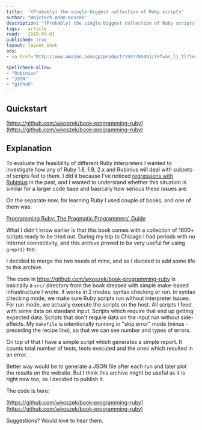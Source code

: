```yaml
---
title:	'(Probably) the single biggest collection of Ruby scripts'
author: "Wojciech Adam Koszek"
description: "(Probably) the single biggest collection of Ruby scripts"
tags:	article
read:	2015-09-01
published: true
layout:	layout_book
ads:
- <a href="http://www.amazon.com/gp/product/1937785491/ref=as_li_tl?ie=UTF8&camp=1789&creative=390957&creativeASIN=1937785491&linkCode=as2&tag=wkoszek-20&linkId=PHNJA5PM4PDXU2BF"><img border="0" src="http://ws-na.amazon-adsystem.com/widgets/q?_encoding=UTF8&ASIN=1937785491&Format=_SL250_&ID=AsinImage&MarketPlace=US&ServiceVersion=20070822&WS=1&tag=wkoszek-20" ></a><img src="http://ir-na.amazon-adsystem.com/e/ir?t=wkoszek-20&l=as2&o=1&a=1937785491" width="1" height="1" border="0" alt="" style="border:none !important; margin:0px !important;" />

spellcheck-allow:
- "Rubinius"
- "JSON"
- "github"
---
```


## Quickstart

[https://github.com/wkoszek/book-programming-ruby](https://github.com/wkoszek/book-programming-ruby)

## Explanation

To evaluate the feasibility of different Ruby interpreters I wanted to
investigate how any of Ruby 1.8, 1.9, 2.x and Rubinius will deal with
subsets of scripts fed to them. I did it because I've noticed
[regressions with Rubinius](https://github.com/rubinius/rubinius/issues/3456)
in the past, and I wanted to understand whether this situation is similar for a
larger code base and basically how serious these issues are.

On the separate now, for learning Ruby I used couple of books, and one of
them was:

<a href="http://www.amazon.com/gp/product/1937785491/ref=as_li_tl?ie=UTF8&camp=1789&creative=390957&creativeASIN=1937785491&linkCode=as2&tag=wkoszek-20&linkId=PHNJA5PM4PDXU2BF">Programming Ruby: The Pragmatic Programmers' Guide</a><img src="http://ir-na.amazon-adsystem.com/e/ir?t=wkoszek-20&l=as2&o=1&a=1937785491" width="1" height="1" border="0" alt="" style="border:none !important; margin:0px !important;" />

What I didn't know earlier is that this book comes with a collection of
1600+ scripts ready to be tried out. During my trip to Chicago I had periods
with no Internet connectivity, and this archive proved to be very useful for using
`grep(1)` too.

I decided to merge the two needs of mine, and so I decided to add some life
to this archive.

The code in https://github.com/wkoszek/book-programming-ruby is basically a
`src/` directory from the book dressed with simple make-based infrastructure
I wrote. It works in 2 modes: syntax checking or run. In syntax checking
mode, we make sure Ruby scripts run without interpreter issues. For run
mode, we actually execute the scripts on the host. All scripts I feed with
some data on standard input. Scripts which require that end up getting
expected data. Scripts that don't require data on the input run without
side-effects. My `makefile` is intentionally running in "skip error" mode
(minus `-` preceding the recipe line), so that we can see number and types
of errors.

On top of that I have a simple script which generates a simple report. It
counts total number of tests, tests executed and the ones which resulted in
an error.

Better way would be to generate a JSON file after each run and later plot
the results on the website. But I think this archive might be useful as it
is right now too, so I decided to publish it.

The code is here:

[https://github.com/wkoszek/book-programming-ruby](https://github.com/wkoszek/book-programming-ruby)

Suggestions? Would love to hear them.
